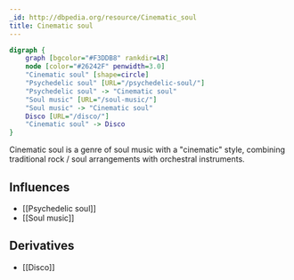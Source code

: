 ```yaml
---
_id: http://dbpedia.org/resource/Cinematic_soul
title: Cinematic soul
---
```


```dot
digraph {
	graph [bgcolor="#F3DDB8" rankdir=LR]
	node [color="#26242F" penwidth=3.0]
	"Cinematic soul" [shape=circle]
	"Psychedelic soul" [URL="/psychedelic-soul/"]
	"Psychedelic soul" -> "Cinematic soul"
	"Soul music" [URL="/soul-music/"]
	"Soul music" -> "Cinematic soul"
	Disco [URL="/disco/"]
	"Cinematic soul" -> Disco
}
```

Cinematic soul is a genre of soul music with a "cinematic" style, combining traditional rock / soul arrangements with orchestral instruments.

## Influences

- [[Psychedelic soul]]
- [[Soul music]]

## Derivatives

- [[Disco]]
